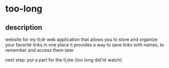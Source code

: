 # too-long

## description
website for my tl;dr 
web application that allows you to store and organize your favorite links in one place
it provides a way to save links with names, to remember and access them later

next step: put a part for the tl;dw (too long did'nt watch)